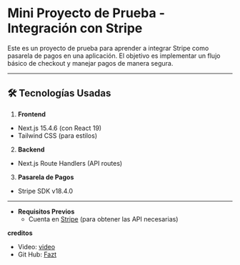 # Mini Proyecto de Prueba - Integración con Stripe
Este es un proyecto de prueba para aprender a integrar Stripe como pasarela de pagos en una aplicación. El objetivo es implementar un flujo básico de checkout y manejar pagos de manera segura.

---

## 🛠 Tecnologías Usadas

1. **Frontend**

* Next.js 15.4.6 (con React 19)
* Tailwind CSS (para estilos)

2. **Backend**
* Next.js Route Handlers (API routes)

3. **Pasarela de Pagos**
* Stripe SDK v18.4.0

---

* **Requisitos Previos**
  * Cuenta en [Stripe](https://dashboard.stripe.com/login) (para obtener las API necesarias)
 

 **creditos**
 - Video: [video](https://www.youtube.com/watch?v=1PimrCYtJ0M&t=2340s)
 - Git Hub: [Fazt](https://github.com/fazt)
  

